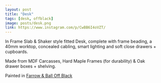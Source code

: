```yaml
---
layout: post
title: "Desk"
tags: [desk, offblack]
image: posts/desk.png
link: https://www.instagram.com/p/CwBB6I4oVZT/
---
```


In Frame Slab & Shaker style fitted Desk, complete with frame beading, a 40mm worktop, concealed cabling, smart lighting and soft close drawers + cupboards.

Made from MDF Carcasses, Hard Maple Frames (for durability) & Oak drawer boxes + shelving.

Painted in [Farrow & Ball Off Black](https://www.farrow-ball.com/paint-colours/off-black)
